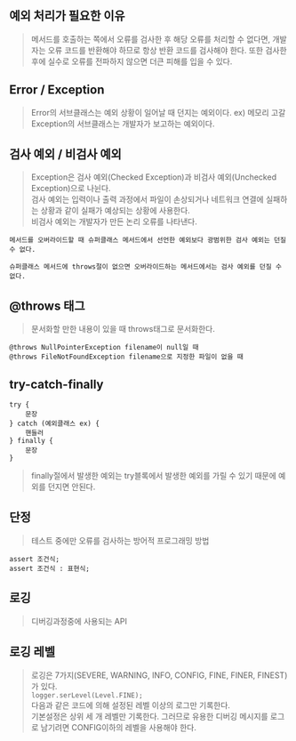## 예외 처리가 필요한 이유
> 메서드를 호출하는 쪽에서 오류를 검사한 후 해당 오류를 처리할 수 없다면, 개발자는 오류 코드를 반환해야 하므로 항상 반환 코드를 검사해야 한다. 또한 검사한 후에 실수로 오류를 전파하지 않으면 더큰 피해를 입을 수 있다.

## Error / Exception
> Error의 서브클래스는 예외 상황이 일어날 때 던지는 예외이다. ex) 메모리 고갈  
Exception의 서브클래스는 개발자가 보고하는 예외이다.

## 검사 예외 / 비검사 예외
> Exception은 검사 예외(Checked Exception)과 비검사 예외(Unchecked Exception)으로 나뉜다.  
검사 예외는 입력이나 출력 과정에서 파일이 손상되거나 네트워크 연결에 실패하는 상황과 같이 실패가 예상되는 상황에 사용한다.  
비검사 예외는 개발자가 만든 논리 오류를 나타낸다.

`메서드를 오버라이드할 때 슈퍼클래스 메서드에서 선언한 예외보다 광범위한 검사 예외는 던질 수 없다.`

`슈퍼클래스 메서드에 throws절이 없으면 오버라이드하는 메서드에서는 검사 예외를 던질 수 없다.`

## @throws 태그
> 문서화할 만한 내용이 있을 때 throws태그로 문서화한다.
```
@throws NullPointerException filename이 null일 때  
@throws FileNotFoundException filename으로 지정한 파일이 없을 때
```

## try-catch-finally
```
try {
    문장
} catch (예외클래스 ex) {
    핸들러
} finally {
    문장
}
```
> finally절에서 발생한 예외는 try블록에서 발생한 예외를 가릴 수  있기 때문에 예외를 던지면 안된다.

## 단정
> 테스트 중에만 오류를 검사하는 방어적 프로그래밍 방법
```
assert 조건식;
assert 조건식 : 표현식;
```

## 로깅
> 디버깅과정중에 사용되는 API

## 로깅 레벨
> 로깅은 7가지(SEVERE, WARNING, INFO, CONFIG, FINE, FINER, FINEST)가 있다.  
`logger.serLevel(Level.FINE);`  
다음과 같은 코드에 의해 설정된 레벨 이상의 로그만 기록한다.  
기본설정은 상위 세 개 레벨만 기록한다. 그러므로 유용한 디버깅 메시지를 로그로 남기려면 CONFIG이하의 레벨을 사용해야 한다.



